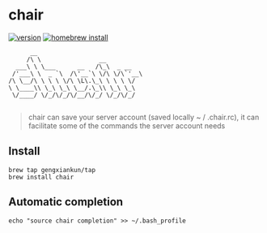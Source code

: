 # chair
[![version](https://img.shields.io/badge/version-5.2.0-blue.svg)]()
[![homebrew install](https://img.shields.io/badge/homebrew-install-brightgreen.svg)]()
```
      __                            
     /\ \                __         
  ___\ \ \___      __   /\_\  _ __  
 /'___\ \  _ `\  /\'__`\ \/\ \/\`'__\
/\ \__/\ \ \ \ \/\ \L\.\_\ \ \ \ \/ 
\ \____\\ \_\ \_\ \__/.\_\\ \_\ \_\ 
 \/____/ \/_/\/_/\/__/\/_/ \/_/\/_/ 
                                    
```
> chair can save your server account (saved locally ~ / .chair.rc), it can facilitate some of the commands the server account needs

## Install
```
brew tap gengxiankun/tap
brew install chair
```

## Automatic completion
`echo "source chair completion" >> ~/.bash_profile`
